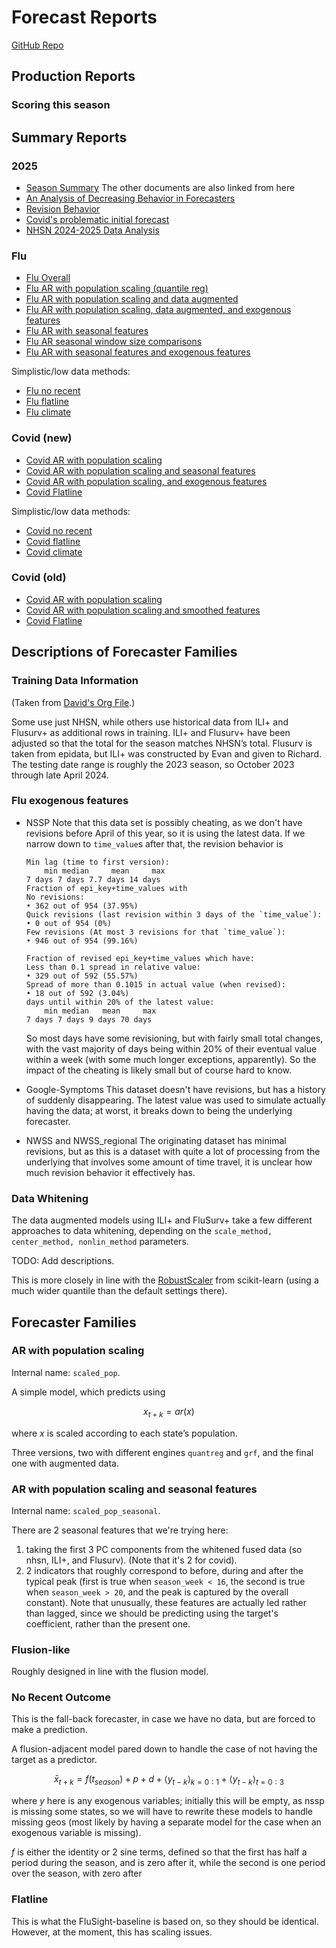 # Forecast Reports

[GitHub Repo](https://github.com/cmu-delphi/explorationt-tooling/)

## Production Reports


### Scoring this season


## Summary Reports

### 2025

- [Season Summary](season_summary_2025.html) The other documents are also linked from here
- [An Analysis of Decreasing Behavior in Forecasters](decreasing_forecasters.html)
- [Revision Behavior](revision_summary_report_2025.html)
- [Covid's problematic initial forecast](first_day_wrong.html)
- [NHSN 2024-2025 Data Analysis](new_data.html)

### Flu

- [Flu Overall](flu-overall-notebook.html)
- [Flu AR with population scaling (quantile reg)](flu-notebook-scaled_pop_main.html)
- [Flu AR with population scaling and data augmented](flu-notebook-scaled_pop_data_augmented.html)
- [Flu AR with population scaling, data augmented, and exogenous features](flu-notebook-scaled_pop_exogenous.html)
- [Flu AR with seasonal features](flu-notebook-scaled_pop_season.html)
- [Flu AR seasonal window size comparisons](flu-notebook-season_window_sizes.html)
- [Flu AR with seasonal features and exogenous features](flu-notebook-scaled_pop_season_exogenous.html)

Simplistic/low data methods:

- [Flu no recent](flu-notebook-no_recent_quant.html)
- [Flu flatline](flu-notebook-flatline.html)
- [Flu climate](flu-notebook-climate_linear.html)

### Covid (new)

- [Covid AR with population scaling](covid-notebook-scaled_pop_main.html)
- [Covid AR with population scaling and seasonal features](covid-notebook-scaled_pop_season.html)
- [Covid AR with population scaling, and exogenous features](covid-notebook-scaled_pop_exogenous.html)
- [Covid Flatline](covid-notebook-flatline_forecaster.html)

Simplistic/low data methods:

- [Covid no recent](covid-notebook-no_recent_quant.html)
- [Covid flatline](covid-notebook-flatline.html)
- [Covid climate](covid-notebook-climate_linear.html)

### Covid (old)

- [Covid AR with population scaling](covid-notebook-1.html)
- [Covid AR with population scaling and smoothed features](covid-notebook-2.html)
- [Covid Flatline](covid-notebook-3.html)

## Descriptions of Forecaster Families

### Training Data Information

(Taken from [David's Org File](https://github.com/cmu-delphi/exploration-tooling/blob/5a6da8d0d0202da6d79a5ee8e702d4654364ce46/forecasters_description.org#flusion).)

Some use just NHSN, while others use historical data from ILI+ and Flusurv+ as
additional rows in training. ILI+ and Flusurv+ have been adjusted so that the
total for the season matches NHSN’s total. Flusurv is taken from epidata, but
ILI+ was constructed by Evan and given to Richard. The testing date range is
roughly the 2023 season, so October 2023 through late April 2024.

### Flu exogenous features

- NSSP
  Note that this data set is possibly cheating, as we don't have revisions before April of this year, so it is using the latest data.
  If we narrow down to `time_value`s after that, the revision behavior is

  ```
  Min lag (time to first version):
      min median     mean     max
  7 days 7 days 7.7 days 14 days
  Fraction of epi_key+time_values with
  No revisions:
  • 362 out of 954 (37.95%)
  Quick revisions (last revision within 3 days of the `time_value`):
  • 0 out of 954 (0%)
  Few revisions (At most 3 revisions for that `time_value`):
  • 946 out of 954 (99.16%)

  Fraction of revised epi_key+time_values which have:
  Less than 0.1 spread in relative value:
  • 329 out of 592 (55.57%)
  Spread of more than 0.1015 in actual value (when revised):
  • 18 out of 592 (3.04%)
  days until within 20% of the latest value:
      min median   mean     max
  7 days 7 days 9 days 70 days
  ```

  So most days have some revisioning, but with fairly small total changes, with the vast majority of days being within 20% of their eventual value within a week (with some much longer exceptions, apparently).
  So the impact of the cheating is likely small but of course hard to know.

- Google-Symptoms
  This dataset doesn't have revisions, but has a history of suddenly disappearing.
  The latest value was used to simulate actually having the data; at worst, it breaks down to being the underlying forecaster.
- NWSS and NWSS_regional
  The originating dataset has minimal revisions, but as this is a dataset with quite a lot of processing from the underlying that involves some amount of time travel, it is unclear how much revision behavior it effectively has.

### Data Whitening

The data augmented models using ILI+ and FluSurv+ take a few different approaches to data whitening, depending on the `scale_method, center_method, nonlin_method` parameters.

TODO: Add descriptions.

This is more closely in line with the [RobustScaler](https://scikit-learn.org/stable/modules/generated/sklearn.preprocessing.RobustScaler.html#sklearn.preprocessing.RobustScaler) from scikit-learn (using a much wider quantile than the default settings there).

## Forecaster Families

### AR with population scaling

Internal name: `scaled_pop`.

A simple model, which predicts using

$$x_{t+k} = ar(x)$$

where $x$ is scaled according to each state’s population.

Three versions, two with different engines `quantreg` and `grf`, and the final one with augmented data.

### AR with population scaling and seasonal features

Internal name: `scaled_pop_seasonal`.

There are 2 seasonal features that we're trying here:

1. taking the first 3 PC components from the whitened fused data (so nhsn, ILI+, and Flusurv). (Note that it's 2 for covid).
2. 2 indicators that roughly correspond to before, during and after the typical peak (first is true when `season_week < 16`, the second is true when `season_week > 20`, and the peak is captured by the overall constant).
   Note that unusually, these features are actually led rather than lagged, since we should be predicting using the target's coefficient, rather than the present one.

### Flusion-like

Roughly designed in line with the flusion model.

### No Recent Outcome

This is the fall-back forecaster, in case we have no data, but are forced to make a prediction.

A flusion-adjacent model pared down to handle the case of not having the target as a predictor.

$$\bar{x}_{t+k} = f(t_{season}) + p + d + \big\langle y_{t-k}\big\rangle_{k=0:1} + \big\langle y_{t-k}\big\rangle_{t=0:3}$$

where $y$ here is any exogenous variables; initially this will be empty, as nssp is missing some states, so we will have to rewrite these models to handle missing geos (most likely by having a separate model for the case when an exogenous variable is missing).

$f$ is either the identity or 2 sine terms, defined so that the first has half a period during the season, and is zero after it, while the second is one period over the season, with zero after

### Flatline

This is what the FluSight-baseline is based on, so they should be identical. However, at the moment, this has scaling issues.
